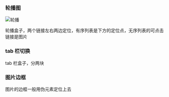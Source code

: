 ### 轮播图

![轮播](D:\web\html\image\轮播.png)

轮播盒子，两个链接左右两边定位，有序列表是下方的定位点，无序列表的可点击链接是图片

### tab 栏切换

tab 栏盒子，分两块

### 图片边框

图片的边框一般用伪元素定位上去